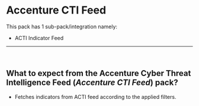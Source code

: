 # **Accenture CTI Feed**
 
This pack has 1 sub-pack/integration namely:
- ACTI Indicator Feed
_____

<p>&nbsp;</p>

## **What to expect from the Accenture Cyber Threat Intelligence Feed (_Accenture CTI Feed_) pack?**
- Fetches indicators from ACTI feed according to the applied filters.